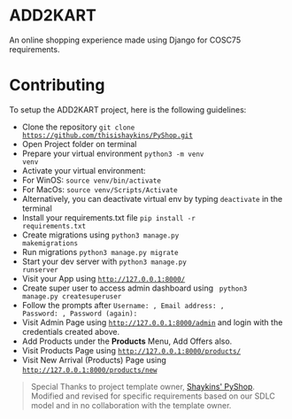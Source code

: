 # ADD2KART
An online shopping experience made using Django for COSC75 requirements.

# Contributing
To setup the ADD2KART project, here is the following guidelines:
* Clone the repository <code>git clone https://github.com/thisishaykins/PyShop.git</code>
* Open Project folder on terminal 
* Prepare your virtual environment <code>python3 -m venv venv</code>
* Activate your virtual environment:
* For WinOS: <code>source venv/bin/activate</code>
* For MacOs: <code>source venv/Scripts/Activate</code>
* Alternatively, you can deactivate virtual env by typing <code>deactivate</code> in the terminal
* Install your requirements.txt file <code>pip install -r requirements.txt</code>
* Create migrations using <code>python3 manage.py makemigrations</code> 
* Run migrations <code>python3 manage.py migrate</code>
* Start your dev server with <code>python3 manage.py runserver</code>
* Visit your App using <code>http://127.0.0.1:8000/</code>
* Create super user to access admin dashboard using <code> python3 manage.py createsuperuser</code>
* Follow the prompts after <code>Username: , Email address: , Password: , Password (again): </code>
* Visit Admin Page using <code>http://127.0.0.1:8000/admin</code> and login with the credentials created above.
* Add Products under the <b>Products</b> Menu, Add Offers also.
* Visit Products Page using <code>http://127.0.0.1:8000/products/</code>
* Visit New Arrival (Products) Page using <code>http://127.0.0.1:8000/products/new</code>

> Special Thanks to project template owner, [Shaykins' PyShop](https://github.com/thisishaykins/PyShop). Modified and revised for specific requirements based on our SDLC model and in no collaboration with the template owner.
